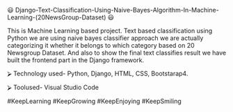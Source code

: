 😃‍‍ ‍‍Django-Text-Classification-Using-Naive-Bayes-Algorithm-In-Machine-Learning-(20NewsGroup-Dataset) 😃‍

This is Machine Learning based project. Text based classification using Python we are using
naive bayes classifier approach we are actually categorizing it whether it belongs to which category based
on 20 Newsgroup Dataset. And also to show the final text classifies result we have built the frontend part
in the Django framework.

⮚ Technology used- Python, Django, HTML, CSS, Bootstarap4.

⮚ Toolused- Visual Studio Code

#KeepLearning #KeepGrowing #KeepEnjoying #KeepSmiling
